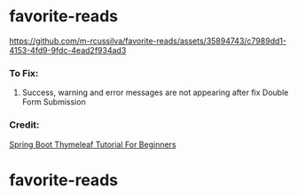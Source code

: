 # favorite-reads

https://github.com/m-rcussilva/favorite-reads/assets/35894743/c7989dd1-4153-4fd9-9fdc-4ead2f934ad3

### To Fix:

1. Success, warning and error messages are not appearing after fix Double Form Submission

### Credit:

[Spring Boot Thymeleaf Tutorial For Beginners](https://www.youtube.com/watch?v=hoVUmn8ZCOo)
# favorite-reads
